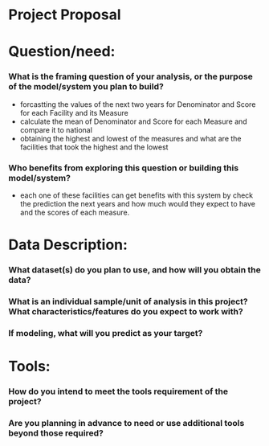 # Project Proposal 




# Question/need:
### What is the framing question of your analysis, or the purpose of the model/system you plan to build?
  * forcastting the values of the next two years for Denominator and Score for each Facility and its Measure
  * calculate the mean of Denominator and Score for each Measure and compare it to national 
  * obtaining the highest and lowest of the measures and what are the facilities that took the highest and the lowest
### Who benefits from exploring this question or building this model/system?
  * each one of these facilities can get benefits with this system by check the prediction the next years and how much would they expect to have and the scores of each measure.

# Data Description:
### What dataset(s) do you plan to use, and how will you obtain the data?
### What is an individual sample/unit of analysis in this project? What characteristics/features do you expect to work with?
### If modeling, what will you predict as your target?

# Tools:
### How do you intend to meet the tools requirement of the project?
### Are you planning in advance to need or use additional tools beyond those required?


